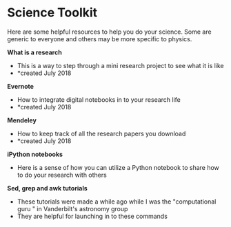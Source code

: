 # Science Toolkit

Here are some helpful resources to help you do your science. Some are generic to everyone and others may be more specific to physics. 

**What is a research**
* This is a way to step through a mini research project to see what it is like
* *created July 2018

**Evernote**
* How to integrate digital notebooks in to your research life
* *created July 2018


**Mendeley**
* How to keep track of all the research papers you download
* *created July 2018

**iPython notebooks**
* Here is a sense of how you can utilize a Python notebook to share how to do your research with others



**Sed, grep and awk tutorials**
* These tutorials were made a while ago while I was the "computational guru " in Vanderbilt's astronomy group
* They are helpful for launching in to these commands

